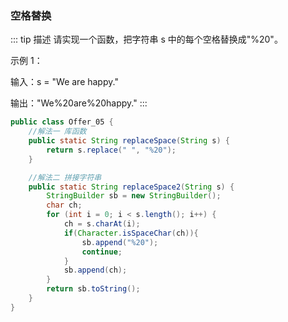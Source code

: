 ### 空格替换
::: tip 描述
请实现一个函数，把字符串 s 中的每个空格替换成"%20"。

示例 1：

输入：s = "We are happy."

输出："We%20are%20happy."
::: 
```java
public class Offer_05 {
    //解法一 库函数
    public static String replaceSpace(String s) {
        return s.replace(" ", "%20");
    }

    //解法二 拼接字符串
    public static String replaceSpace2(String s) {
        StringBuilder sb = new StringBuilder();
        char ch;
        for (int i = 0; i < s.length(); i++) {
            ch = s.charAt(i);
            if(Character.isSpaceChar(ch)){
                sb.append("%20");
                continue;
            }
            sb.append(ch);
        }
        return sb.toString();
    }
}
```